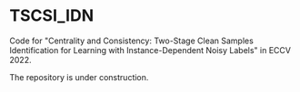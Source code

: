 # TSCSI_IDN

Code for "Centrality and Consistency: Two-Stage Clean Samples Identification for Learning with Instance-Dependent Noisy Labels" in ECCV 2022.

The repository is under construction.
